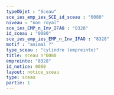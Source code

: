 ```yaml
---
typeObjet : "Sceau"
sce_ies_emp_ies_SCE_id_sceau : "0080"
niveau : "non royal"
sce_ies_EMP_n_Inv_IFAO : "8328"
id_sceau : "0080"
sce_ies_emp_ies_EMP_n_Inv_IFAO : "8328"
motif : "animal ?"
type_sceau : "cylindre (empreinte)"
title: sceau n°0080
empreinte: "8328"
id_notice: 0080
layout: notice_sceau
type: sceau
partie: 1
---
```

